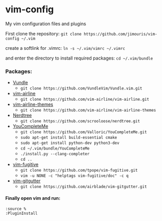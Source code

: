 # vim-config
My vim configuration files and plugins

First clone the repository: `git clone https://github.com/jimouris/vim-config ~/.vim`

create a softlink for .vimrc: `ln -s ~/.vim/vimrc ~/.vimrc`

and enter the directory to install required packages: `cd ~/.vim/bundle`

### Packages:
+ [Vundle][1]
    - `git clone https://github.com/VundleVim/Vundle.vim.git`
+ [vim-airline][2]
    - `git clone https://github.com/vim-airline/vim-airline.git`
+ [vim-airline-themes][3]
    - `git clone https://github.com/vim-airline/vim-airline-themes`
+ [Nerdtree][4]
    - `git clone https://github.com/scrooloose/nerdtree.git`
+ [YouCompleteMe][5]
    - `git clone https://github.com/Valloric/YouCompleteMe.git`
    - `sudo apt-get install build-essential cmake`
    - `sudo apt-get install python-dev python3-dev`
    - `cd ~/.vim/bundle/YouCompleteMe`
    - `./install.py --clang-completer`
    - `cd ..`
+ [vim-fugitive][6]
    - `git clone https://github.com/tpope/vim-fugitive.git`
    - `vim -u NONE -c "helptags vim-fugitive/doc" -c q`
+ [vim-gitgutter][7]
    - `git clone https://github.com/airblade/vim-gitgutter.git`

#### Finally open vim and run:
    :source %
    :PluginInstall

[1]: https://github.com/VundleVim/Vundle.vim
[2]: https://github.com/vim-airline/vim-airline
[3]: https://github.com/vim-airline/vim-airline-themes
[4]: https://github.com/scrooloose/nerdtree
[5]: https://github.com/Valloric/YouCompleteMe
[6]: https://github.com/tpope/vim-fugitive
[7]: https://github.com/airblade/vim-gitgutter
